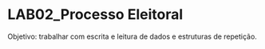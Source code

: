 # LAB02_Processo Eleitoral
Objetivo: trabalhar com escrita e leitura de dados e estruturas de repetição.

